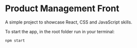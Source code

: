 # Product Management Front

A simple project to showcase React, CSS and JavaScript skills.

To start the app, in the root folder run in your terminal:

```
npm start
```
